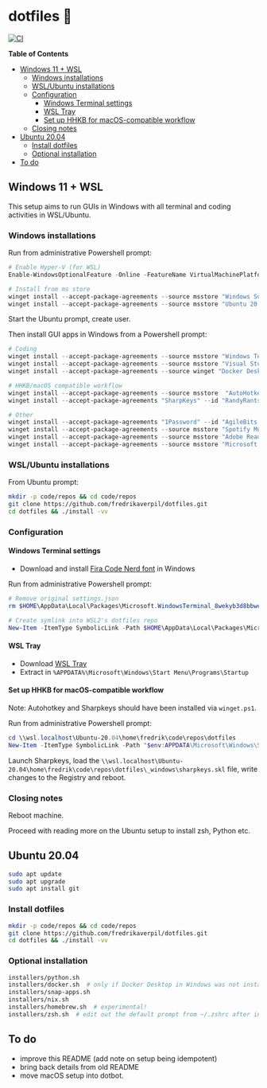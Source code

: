 # dotfiles 🐚

[![CI](https://github.com/fredrikaverpil/dotfiles/actions/workflows/build.yml/badge.svg)](https://github.com/fredrikaverpil/dotfiles/actions/workflows/build.yml)

<!-- START doctoc generated TOC please keep comment here to allow auto update -->
<!-- DON'T EDIT THIS SECTION, INSTEAD RE-RUN doctoc TO UPDATE -->
**Table of Contents**

- [Windows 11 + WSL](#windows-11--wsl)
  - [Windows installations](#windows-installations)
  - [WSL/Ubuntu installations](#wslubuntu-installations)
  - [Configuration](#configuration)
    - [Windows Terminal settings](#windows-terminal-settings)
    - [WSL Tray](#wsl-tray)
    - [Set up HHKB for macOS-compatible workflow](#set-up-hhkb-for-macos-compatible-workflow)
  - [Closing notes](#closing-notes)
- [Ubuntu 20.04](#ubuntu-2004)
  - [Install dotfiles](#install-dotfiles)
  - [Optional installation](#optional-installation)
- [To do](#to-do)

<!-- END doctoc generated TOC please keep comment here to allow auto update -->

## Windows 11 + WSL

This setup aims to run GUIs in Windows with all terminal and coding activities in WSL/Ubuntu.

### Windows installations

Run from administrative Powershell prompt:

```powershell
# Enable Hyper-V (for WSL)
Enable-WindowsOptionalFeature -Online -FeatureName VirtualMachinePlatform -NoRestart

# Install from ms store
winget install --accept-package-agreements --source msstore "Windows Subsystem for Linux" --id 9P9TQF7MRM4R
winget install --accept-package-agreements --source msstore "Ubuntu 20.04 LTS" --id 9N6SVWS3RX71
```

Start the Ubuntu prompt, create user.

Then install GUI apps in Windows from a Powershell prompt:

```powershell
# Coding
winget install --accept-package-agreements --source msstore "Windows Terminal" --id 9N0DX20HK701
winget install --accept-package-agreements --source msstore "Visual Studio Code" --id XP9KHM4BK9FZ7Q
winget install --accept-package-agreements --source winget "Docker Desktop" --id "Docker.DockerDesktop"

# HHKB/macOS compatible workflow
winget install --accept-package-agreements --source msstore  "AutoHotkey Store Edition" --id 9NQ8Q8J78637
winget install --accept-package-agreements "SharpKeys" --id "RandyRants.SharpKeys"

# Other
winget install --accept-package-agreements "1Password" --id "AgileBits.1Password"
winget install --accept-package-agreements --source msstore "Spotify Music" --id 9NCBCSZSJRSB
winget install --accept-package-agreements --source msstore "Adobe Reader Touch" --id 9WZDNCRFJ2GC
winget install --accept-package-agreements --source msstore "Microsoft PowerToys" --id XP89DCGQ3K6VLD 
```

### WSL/Ubuntu installations

From Ubuntu prompt:

```bash
mkdir -p code/repos && cd code/repos
git clone https://github.com/fredrikaverpil/dotfiles.git
cd dotfiles && ./install -vv
```

### Configuration

#### Windows Terminal settings

* Download and install [Fira Code Nerd font](https://github.com/ryanoasis/nerd-fonts/releases/) in Windows

Run from administrative Powershell prompt:

```powershell
# Remove original settings.json
rm $HOME\AppData\Local\Packages\Microsoft.WindowsTerminal_8wekyb3d8bbwe\LocalState\settings.json

# Create symlink into WSL2's dotfiles repo
New-Item -ItemType SymbolicLink -Path $HOME\AppData\Local\Packages\Microsoft.WindowsTerminal_8wekyb3d8bbwe\LocalState\settings.json -Value \\wsl.localhost\Ubuntu-20.04\home\fredrik\code\repos\dotfiles\_windows/terminal_settings.json
```

#### WSL Tray

* Download [WSL Tray](https://github.com/yzgyyang/wsl-tray/releases)
* Extract in `%APPDATA%\Microsoft\Windows\Start Menu\Programs\Startup`

#### Set up HHKB for macOS-compatible workflow

Note: Autohotkey and Sharpkeys should have been installed via `winget.ps1`.

Run from administrative Powershell prompt:

```powershell
cd \\wsl.localhost\Ubuntu-20.04\home\fredrik\code\repos\dotfiles
New-Item -ItemType SymbolicLink -Path "$env:APPDATA\Microsoft\Windows\Start Menu\Programs\Startup\autohotkey.ahk" -Value _windows\autohotkey.ahk
```

Launch Sharpkeys, load the `\\wsl.localhost\Ubuntu-20.04\home\fredrik\code\repos\dotfiles\_windows\sharpkeys.skl` file, write changes to the Registry and reboot.

### Closing notes

Reboot machine.

Proceed with reading more on the Ubuntu setup to install zsh, Python etc.

## Ubuntu 20.04

```bash
sudo apt update
sudo apt upgrade
sudo apt install git
```

### Install dotfiles

```bash
mkdir -p code/repos && cd code/repos
git clone https://github.com/fredrikaverpil/dotfiles.git
cd dotfiles && ./install -vv
```

### Optional installation

```bash
installers/python.sh
installers/docker.sh  # only if Docker Desktop in Windows was not installed
installers/snap-apps.sh
installers/nix.sh
installers/homebrew.sh  # experimental!
installers/zsh.sh  # edit out the default prompt from ~/.zshrc after installation
```

## To do

* improve this README (add note on setup being idempotent)
* bring back details from old README
* move macOS setup into dotbot.

